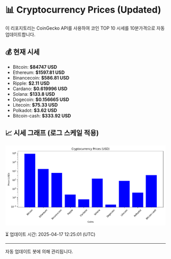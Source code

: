
# 📊 Cryptocurrency Prices (Updated)

이 리포지토리는 CoinGecko API를 사용하여 코인 TOP 10 시세를 10분가격으로 자동 업데이트합니다.

## 💰 현재 시세
- Bitcoin: **$84747 USD**
- Ethereum: **$1597.81 USD**
- Binancecoin: **$586.81 USD**
- Ripple: **$2.11 USD**
- Cardano: **$0.619996 USD**
- Solana: **$133.8 USD**
- Dogecoin: **$0.156665 USD**
- Litecoin: **$75.33 USD**
- Polkadot: **$3.62 USD**
- Bitcoin-cash: **$333.92 USD**

## 📈 시세 그래프 (로그 스케일 적용)
![Crypto Prices](crypto_prices.png)

⏳ 업데이트 시간: 2025-04-17 12:25:01 (UTC)

---
자동 업데이트 봇에 의해 관리됩니다.
